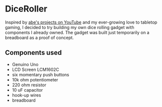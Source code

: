 # DiceRoller
Inspired by [abe's projects on YouTube](https://www.youtube.com/watch?v=7Y_vFvCPHmE) and my ever-growing love to tabletop gaming, I decided to try building my own dice rolling gadget with components I already owned.
The gadget was built just temporarily on a breadboard as a proof of concept.

## Components used
- Genuino Uno
- LCD Screen LCM1602C
- six momentary push buttons
- 10k ohm potentiometer
- 220 ohm resistor
- 10 uF capacitor
- hook-up wires
- breadboard